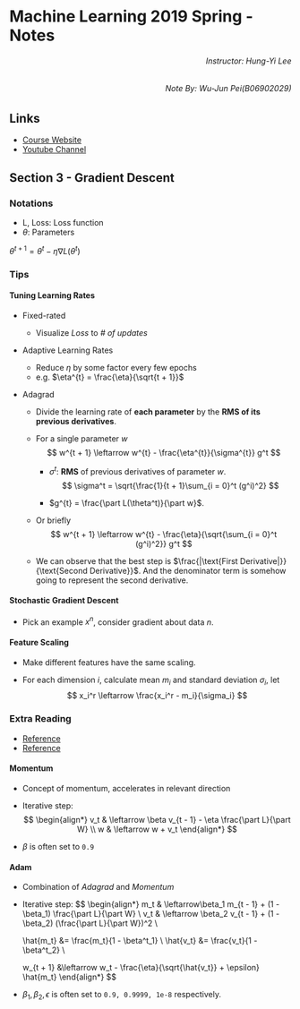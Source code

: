 # Machine Learning 2019 Spring - Notes

<h6 style="text-align: right">Instructor: Hung-Yi Lee</h6>
<h6 style="text-align: right">Note By: Wu-Jun Pei(B06902029)</h6>

## Links

-   [Course Website](http://speech.ee.ntu.edu.tw/~tlkagk/courses_ML19.html)
-   [Youtube Channel](https://www.youtube.com/playlist?list=PLJV_el3uVTsPy9oCRY30oBPNLCo89yu49)

## Section 3 - Gradient Descent

### Notations

-   L, Loss: Loss function
-   $\theta$: Parameters

$\theta^{t + 1} = \theta^{t} - \eta \nabla L(\theta^t)$

### Tips

#### Tuning Learning Rates

- Fixed-rated

    - Visualize *Loss* to *# of updates*

- Adaptive Learning Rates
  - Reduce $\eta$ by some factor every few epochs
  - e.g. $\eta^{t} = \frac{\eta}{\sqrt{t + 1}}$

- Adagrad

  - Divide the learning rate of **each parameter** by the **RMS of its previous derivatives**.

  - For a single parameter $w$
      $$
      w^{t + 1} \leftarrow w^{t} - \frac{\eta^{t}}{\sigma^{t}} g^t
      $$

      -   $\sigma^{t}​$: **RMS** of previous derivatives of parameter $w​$.
          $$
          \sigma^t = \sqrt{\frac{1}{t + 1}\sum_{i = 0}^t (g^i)^2}
          $$

      -   $g^{t} = \frac{\part L(\theta^t)}{\part w}$.

  - Or briefly
      $$
      w^{t + 1} \leftarrow w^{t} - \frac{\eta}{\sqrt{\sum_{i = 0}^t (g^i)^2}} g^t
      $$

  -   We can observe that the best step is $\frac{|\text{First Derivative|}}{\text{Second Derivative}}​$. And the denominator term is somehow going to represent the second derivative. 

#### Stochastic Gradient Descent

-   Pick an example $x^{n}$, consider gradient about data $n$.

#### Feature Scaling

-   Make different features have the same scaling.

-   For each dimension $i$, calculate mean $m_i$ and standard deviation $\sigma_i$, let
    $$
    x_i^r \leftarrow \frac{x_i^r - m_i}{\sigma_i}
    $$

### Extra Reading

-   [Reference](https://medium.com/雞雞與兔兔的工程世界/機器學習ml-note-sgd-momentum-adagrad-adam-optimizer-f20568c968db)
-   [Reference](http://ruder.io/optimizing-gradient-descent/index.html)

#### Momentum

-   Concept of momentum, accelerates in relevant direction

-   Iterative step:
    $$
    \begin{align*}
    v_t & \leftarrow \beta v_{t - 1} - \eta \frac{\part L}{\part W} \\
    w & \leftarrow w + v_t
    \end{align*}
    $$

-   $\beta$ is often set to `0.9`

#### Adam

-   Combination of *Adagrad* and *Momentum*

-   Iterative step:
    $$
    \begin{align*}
    m_t & \leftarrow\beta_1 m_{t - 1} + (1 - \beta_1) \frac{\part L}{\part W} \\
    v_t & \leftarrow \beta_2 v_{t - 1} + (1 - \beta_2) (\frac{\part L}{\part W})^2 \\
    
    \hat{m_t} &= \frac{m_t}{1 - \beta^t_1} \\
    \hat{v_t} &= \frac{v_t}{1 - \beta^t_2} \\
    
    w_{t + 1} &\leftarrow w_t - \frac{\eta}{\sqrt{\hat{v_t}} + \epsilon} \hat{m_t}
    \end{align*}
    $$

-   $\beta_1, \beta_2, \epsilon$ is often set to `0.9, 0.9999, 1e-8` respectively.


